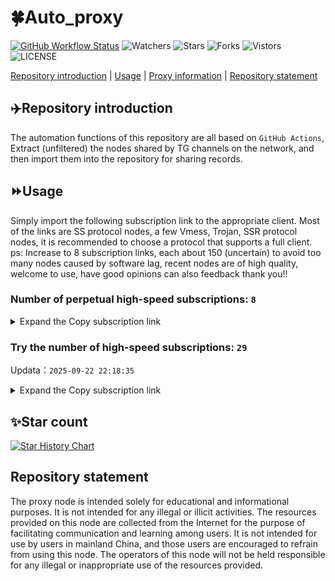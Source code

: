 # 🍀Auto_proxy
[![GitHub Workflow Status](https://img.shields.io/github/actions/workflow/status/PangTouY00/Auto_proxy/main.yml?branch=main)](https://github.com/PangTouY00/Auto_proxy/actions/workflows/main.yml?branch=main) 
![Watchers](https://img.shields.io/github/watchers/w1770946466/Auto_proxy) ![Stars](https://img.shields.io/github/stars/PangTouY00/Auto_proxy) ![Forks](https://img.shields.io/github/forks/w1770946466/Auto_proxy) ![Vistors](https://visitor-badge.laobi.icu/badge?page_id=PangTouY00.Auto_proxy) ![LICENSE](https://img.shields.io/badge/license-CC%20BY--SA%204.0-green.svg)

[Repository introduction](https://github.com/PangTouY00/Auto_proxy#Repositoryintroduction) | [Usage](https://github.com/PangTouY00/Auto_proxy#Usage) | [Proxy information](https://github.com/PangTouY00/Auto_proxy#Proxyinformation) | [Repository statement](https://github.com/PangTouY00/Auto_proxy#Repositorystatement)

## ✈️Repository introduction
The automation functions of this repository are all based on `GitHub Actions`,
Extract (unfiltered) the nodes shared by TG channels on the network, and then import them into the repository for sharing records.

## ⏩Usage
Simply import the following subscription link to the appropriate client. Most of the links are SS protocol nodes, a few Vmess, Trojan, SSR protocol nodes, it is recommended to choose a protocol that supports a full client.
ps: Increase to 8 subscription links, each about 150 (uncertain) to avoid too many nodes caused by software lag, recent nodes are of high quality, welcome to use, have good opinions can also feedback thank you!!

### Number of perpetual high-speed subscriptions: `8`

<details>
  <summary>Expand the Copy subscription link</summary>

  
- [Multiprotocol Base64 encoding](https://raw.githubusercontent.com/PangTouY00/Auto_proxy/main/Long_term_subscription1)
`https://raw.githubusercontent.com/PangTouY00/Auto_proxy/main/Long_term_subscription_num`
`Total number of merge nodes: 214`

- [Multiprotocol Base64 encoding](https://raw.githubusercontent.com/PangTouY00/Auto_proxy/main/Long_term_subscription1)
`https://raw.githubusercontent.com/PangTouY00/Auto_proxy/main/Long_term_subscription1`
`Total number of merge nodes: 27`

- [Multiprotocol Base64 encoding](https://raw.githubusercontent.com/PangTouY00/Auto_proxy/main/Long_term_subscription2)
`https://raw.githubusercontent.com/PangTouY00/Auto_proxy/main/Long_term_subscription2`
`Total number of merge nodes: 27`

- [Multiprotocol Base64 encoding](https://raw.githubusercontent.com/PangTouY00/Auto_proxy/main/Long_term_subscription3)
`https://raw.githubusercontent.com/PangTouY00/Auto_proxy/main/Long_term_subscription3`
`Total number of merge nodes: 27`

- [Multiprotocol Base64 encoding](https://raw.githubusercontent.com/PangTouY00/Auto_proxy/main/Long_term_subscription4)
`https://raw.githubusercontent.com/PangTouY00/Auto_proxy/main/Long_term_subscription4`
`Total number of merge nodes: 27`

- [Multiprotocol Base64 encoding](https://raw.githubusercontent.comPangTouY00/Auto_proxy/main/Long_term_subscription5)
`https://raw.githubusercontent.com/PangTouY00/Auto_proxy/main/Long_term_subscription5`
`Total number of merge nodes: 27`

- [Multiprotocol Base64 encoding](https://raw.githubusercontent.com/PangTouY00/Auto_proxy/main/Long_term_subscription6)
`https://raw.githubusercontent.com/PangTouY00/Auto_proxy/main/Long_term_subscription6`
`Total number of merge nodes: 27`

- [Multiprotocol Base64 encoding](https://raw.githubusercontent.com/PangTouY00/Auto_proxy/main/Long_term_subscription7)
`https://raw.githubusercontent.com/PangTouY00/Auto_proxy/main/Long_term_subscription7`
`Total number of merge nodes: 27`

- [Multiprotocol Base64 encoding](https://raw.githubusercontent.com/PangTouY00/Auto_proxy/main/Long_term_subscription8)
`https://raw.githubusercontent.com/PangTouY00/Auto_proxy/main/Long_term_subscription8`
`Total number of merge nodes: 25`

- [Clash subscription](https://raw.githubusercontent.com/PangTouY00/Auto_proxy/main/Long_term_subscription2.yaml)
`https://raw.githubusercontent.com/PangTouY00/Auto_proxy/main/Long_term_subscription1.yaml`


- [Clash subscription](https://raw.githubusercontent.com/PangTouY00/Auto_proxy/main/Long_term_subscription2.yaml)
`https://raw.githubusercontent.com/PangTouY00/Auto_proxy/main/Long_term_subscription2.yaml`


- [Clash subscription](https://raw.githubusercontent.com/PangTouY00/Auto_proxy/main/Long_term_subscription3.yaml)
`https://raw.githubusercontent.com/PangTouY00/Auto_proxy/main/Long_term_subscription3.yaml`
  
</details>

### Try the number of high-speed subscriptions: `29`
Updata：`2025-09-22 22:18:35`


<details>
  <summary>Expand the Copy subscription link</summary>  























































































































































































































































































































































































































































































































































































































































































































































































































































































































































































































































































































































































































































































































































































































































































































































































































































































































































































































































































































































































































































































































































































































































































































































































































































































































































































































































































































































































































































































































































































































































































































































































































































































































































































































































































































































































































































































































































































































































































































































































































































































































































































































































































































































































































































































































































































































































































































































































































































































































































































































































































































































































































































































































































































































































































































































































































































































































































































































































































































































































































































































































































































































































































































































































































































































































































































































































































































































































































































































































































































































































































































































































































































































































































































































































































































































































































































































































































































































































































































































































































































































































































































































































































































































































































































































































































































































































































































































































































































































































































































































































































































































































































































































































































































































































































































































































































































































































































































































































































































































































































































































































































































































































































































































































































































































































































































































































































































































































































































































































































































































































































































































































































































































































































































































































































































































































































































































































































































































































































































































































































































































































































































































































































































































































































































































































































































































































































































































































































































































































































































































































































































































































































































































































































































































































































































































































































































































































































































































































































































































































































































































































































































































































































































































































































































































































































































































































































































































































































































































































































































































































































































































































































































































































































































































































































































































































































































































































































































































































































































































































































































































































































































































































































































































































































































































































































































































































































































































































































































































































































































































































































































































































































































































































































































































































































































































































































































































































































































































































































































































































































































































































































































































































































































































































































































































































































































































































































































































































































































































































































































































































































































































































































































































































































































































































































































































































































































































































































































































































































































































































































































































































































































































































































































































































































































































































































































































































































































































































































































































































































































































































































































































































































































































































































































































































































































































































































































































































































































































































































































































































































































































































































































































































































































































































































































































































































































































































































































































































































































































































































































































































































































































































































































































































































































































































































































































































































































































































































































































































































































































































































































































































































































































































































































>Trial subscription：
`https://gw-zubknq2tly.1010520.click/api/v1/client/subscribe?token=aa08b089b0ad40e061019b51c72bf821`




>Trial subscription：
`https://www.eeevpn.com/api/v1/client/subscribe?token=c9e155c51924e6fa35b82765d36cdef8`




>Trial subscription：
`https://yywhale.com/api/v1/client/subscribe?token=4a0dc2f7e2a4021372494e5c27785ca6`




>Trial subscription：
`https://iyun.my/api/v1/client/subscribe?token=40474c219e6539290d215536abbe57bd`




>Trial subscription：
`https://cloud.mxlk.net/api/v1/client/subscribe?token=73cddf30cc56b402d952ea15c57a8812`




>Trial subscription：
`https://linlujs.xyz/api/v1/client/subscribe?token=c4b962f007e762f5e2337f3f215849f6`




>Trial subscription：
`https://go.yueyun.de/api/v1/client/subscribe?token=5cc82cb3ecf9d2528cca16dec95f32d0`




>Trial subscription：
`https://fs.v2rayse.com/share/20250922/bq65d9lju1.txt`




>Trial subscription：
`https://v2s.ip-ddns.com/api/v1/client/subscribe?token=848031ff981b400aff7e6962b0848d1a`




>Trial subscription：
`https://guanwang.1010520.click/api/v1/client/subscribe?token=4867c5ebb1fd4d1d42fdf55c9742b58c`




>Trial subscription：
`https://nekocloud.qzz.io/api/v1/client/subscribe?token=273a477bb7df2de459eae6dd0502b279`




>Trial subscription：
`https://dashuai.us/api/v1/client/subscribe?token=bee9428c482dbbac4be50545dc2b895d`




>Trial subscription：
`https://ylccloud.top/api/v1/client/subscribe?token=1c985ba89d9d3ef38a85fb3b3307e16d`




>Trial subscription：
`https://www.huojian2.xyz/api/v1/client/subscribe?token=e6a191fe7af185e8a5f4188187a4023e`




>Trial subscription：
`https://qingyun.zybs.eu.org/api/v1/client/subscribe?token=3575578c76d7a50018e99f34d8a82fcc`




>Trial subscription：
`https://www.camael.top/api/v1/client/subscribe?token=ed35e291f8d6c11e1b15751f7080e34e`




>Trial subscription：
`https://sy-4dskhb.fj520.click/api/v1/client/subscribe?token=410dcd4c52e4adba5f2f97af8e53cf6e`




>Trial subscription：
`https://xiaohuolongjc.top/api/v1/client/subscribe?token=bca17364525a18ae8cc369800dacd91b`




>Trial subscription：
`https://vbdy.850708.xyz/api/v1/client/subscribe?token=3503fa0113f63cd7756830a49660b6f6`




>Trial subscription：
`https://fyun.my/api/v1/client/subscribe?token=114a39eabb6b085291155950723464ba`




>Trial subscription：
`https://ld88.nxxbbf.com/api/v1/client/subscribe?token=63633af0011df877bc16fd92beefa971`




>Trial subscription：
`https://gw-tokwyrfy9u.1010520.click/api/v1/client/subscribe?token=61bc13faeab2beab0520e246d168fee5`




>Trial subscription：
`https://cfvpn.com/api/v1/client/subscribe?token=697ada620a39183125ef84ff39199d30`




>Trial subscription：
`https://nekocloud.xx.kg/api/v1/client/subscribe?token=c524559d15e1fecf919946f0ad27acb3`




>Trial subscription：
`https://cn.newbee.cyou/api/v1/client/subscribe?token=b81bf184dee208474ba785b5b8a81580`




>Trial subscription：
`https://gw-wzpalhftjc.1010520.click/api/v1/client/subscribe?token=5584651eca3b418b60b25a9077a9f1da`




>Trial subscription：
`https://kingfisher.top/api/v1/client/subscribe?token=13759809fef50429be941eb299ab80bd`




>Trial subscription：
`https://multiserver.multiserveradelshoop.com/api/v1/client/subscribe?token=119d5d412d811b320edc90880af07281`




>Trial subscription：
`https://gw-8gdesscrja.1010520.click/api/v1/client/subscribe?token=32c0974f9ca78c0b225e89cfc4d30048`



</details>

## ✨Star count
[![Star History Chart](https://api.star-history.com/svg?repos=PangTouY00/Auto_proxy&type=Date)](https://star-history.com/#w1770946466/Auto_proxy&Date)



## Repository statement
The proxy node is intended solely for educational and informational purposes. It is not intended for any illegal or illicit activities. The resources provided on this node are collected from the Internet for the purpose of facilitating communication and learning among users. It is not intended for use by users in mainland China, and those users are encouraged to refrain from using this node. The operators of this node will not be held responsible for any illegal or inappropriate use of the resources provided.
